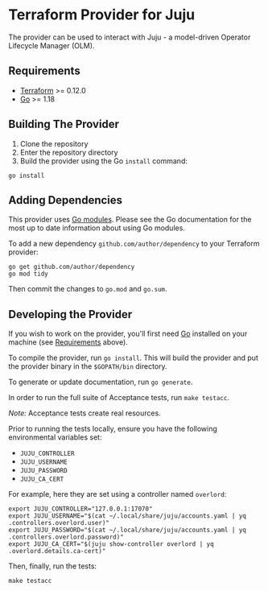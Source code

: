 # Terraform Provider for Juju

The provider can be used to interact with Juju - a model-driven Operator Lifecycle Manager (OLM).

## Requirements

- [Terraform](https://www.terraform.io/downloads.html) >= 0.12.0
- [Go](https://golang.org/doc/install) >= 1.18

## Building The Provider

1. Clone the repository
1. Enter the repository directory
1. Build the provider using the Go `install` command:

```shell
go install
```

## Adding Dependencies

This provider uses [Go modules](https://github.com/golang/go/wiki/Modules).
Please see the Go documentation for the most up to date information about using Go modules.

To add a new dependency `github.com/author/dependency` to your Terraform provider:

```shell
go get github.com/author/dependency
go mod tidy
```

Then commit the changes to `go.mod` and `go.sum`.

## Developing the Provider

If you wish to work on the provider, you'll first need [Go](http://www.golang.org) installed on your machine (see [Requirements](#requirements) above).

To compile the provider, run `go install`. This will build the provider and put the provider binary in the `$GOPATH/bin` directory.

To generate or update documentation, run `go generate`.

In order to run the full suite of Acceptance tests, run `make testacc`.

*Note:* Acceptance tests create real resources.

Prior to running the tests locally, ensure you have the following environmental variables set:

* `JUJU_CONTROLLER`
* `JUJU_USERNAME`
* `JUJU_PASSWORD`
* `JUJU_CA_CERT`

For example, here they are set using a controller named `overlord`:

```shell
export JUJU_CONTROLLER="127.0.0.1:17070"
export JUJU_USERNAME="$(cat ~/.local/share/juju/accounts.yaml | yq .controllers.overlord.user)"
export JUJU_PASSWORD="$(cat ~/.local/share/juju/accounts.yaml | yq .controllers.overlord.password)"
export JUJU_CA_CERT="$(juju show-controller overlord | yq .overlord.details.ca-cert)"
```

Then, finally, run the tests: 
```shell
make testacc
```
